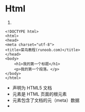 # Html

1. **<meta charset="utf-8">** 



```
<!DOCTYPE html>
<html>
<head>
<meta charset="utf-8">
<title>菜鸟教程(runoob.com)</title>
</head>
<body>
    <h1>我的第一个标题</h1>
    <p>我的第一个段落。</p>
</body>
</html>
```



- **<!DOCTYPE html>** 声明为 HTML5 文档
- **<html>** 元素是 HTML 页面的根元素
- **<head>** 元素包含了文档的元（meta）数据
- **<title>** 元素描述了文档的标题
- **<body>** 元素包含了可见的页面内容
- **<h1>** 元素定义一个大标题
- **<p>** 元素定义一个段落
- ​

## 什么是HTML?

HTML 是用来描述网页的一种语言。

- HTML 指的是超文本标记语言: **H**yper**T**ext **M**arkup **L**anguage
- HTML 不是一种编程语言，而是一种**标记**语言
- 标记语言是一套**标记标签** (markup tag)
- HTML 使用标记标签来**描述**网页
- HTML 文档包含了HTML **标签**及**文本**内容
- HTML文档也叫做 **web 页面**

## HTML 标签

HTML 标记标签通常被称为 HTML 标签 (HTML tag)。

- HTML 标签是由*尖括号*包围的关键词，比如 <html>
- HTML 标签通常是*成对出现*的，比如 <b> 和 </b>
- 标签对中的第一个标签是*开始标签*，第二个标签是*结束标签*
- 开始和结束标签也被称为*开放标签*和*闭合标签*

> <标签>内容</标签>



## HTML 元素

"HTML 标签" 和 "HTML 元素" 通常都是描述同样的意思.

但是严格来讲, 一个 HTML 元素包含了开始标签与结束标签，如下实例:

HTML 元素:

<p>这是一个段落。</p>



## HTML 网页结构

下面是一个可视化的HTML页面结构：

![1522912628742](C:\Users\ZHANGC~1\AppData\Local\Temp\1522912628742.png)



## <!DOCTYPE> 声明

<!DOCTYPE>声明有助于浏览器中正确显示网页。

网络上有很多不同的文件，如果能够正确声明HTML的版本，浏览器就能正确显示网页内容。

doctype 声明是不区分大小写的，以下方式均可：

<!DOCTYPE html> 
<!DOCTYPE HTML> 
<!doctype html> 
<!Doctype Html>

### HTML5

<!DOCTYPE html>

### HTML 4.01

```
<!DOCTYPE HTML PUBLIC "-//W3C//DTD HTML 4.01 Transitional//EN"
"http://www.w3.org/TR/html4/loose.dtd">
```

### XHTML 1.0

```
<!DOCTYPE html PUBLIC "-//W3C//DTD XHTML 1.0 Transitional//EN"
"http://www.w3.org/TR/xhtml1/DTD/xhtml1-transitional.dtd">
```

查看完整网页声明类型 [DOCTYPE 参考手册](http://www.runoob.com/tags/tag-doctype.html)。



## 中文编码

目前在大部分浏览器中，直接输出中文会出现中文乱码的情况，这时候我们就需要在头部将字符声明为 UTF-8。

```
<!DOCTYPE html>
<html>
<head>
<meta charset="UTF-8">
<title>页面标题</title>
</head>
<body>
 
<h1>我的第一个标题</h1>
 
<p>我的第一个段落。</p>
 
</body>
</html>
```



## HTML 标题

HTML 标题（Heading）是通过<h1> - <h6> 标签来定义的.

## HTML 段落

HTML 段落是通过标签 <p> 来定义的.

## HTML 链接

HTML 链接是通过标签 <a> 来定义的.

```href
<a href="http://www.runoob.com">这是一个链接</a>
```

## HTML 图像

HTML 图像是通过标签 <img> 来定义的.



## HTML 元素语法

- HTML 元素以**开始标签**起始
- HTML 元素以**结束标签**终止
- **元素的内容**是开始标签与结束标签之间的内容
- 某些 HTML 元素具有**空内容（empty content）**
- 空元素**在开始标签中进行关闭**（以开始标签的结束而结束）
- 大多数 HTML 元素可拥有**属性**

## 不要忘记结束标签

即使您忘记了使用结束标签，大多数浏览器也会正确地显示 HTML：

```
<p>这是一个段落
<p>这是一个段落
```

以上实例在浏览器中也能正常显示，因为关闭标签是可选的。

但不要依赖这种做法。忘记使用结束标签会产生不可预料的结果或错误。

## HTML 空元素

没有内容的 HTML 元素被称为空元素。空元素是在开始标签中关闭的。

```
没有内容的 HTML 元素被称为空元素。空元素是在开始标签中关闭的。
<br> 就是没有关闭标签的空元素（<br> 标签定义换行）。
在 XHTML、XML 以及未来版本的 HTML 中，所有元素都必须被关闭。
在开始标签中添加斜杠，比如 <br />，是关闭空元素的正确方法，HTML、XHTML 和 XML 都接受这种方式。
即使 <br> 在所有浏览器中都是有效的，但使用 <br /> 其实是更长远的保障。
```

## HTML 提示：使用小写标签

**==HTML 标签对大小写不敏感==**：<P> 等同于 <p>。许多网站都使用大写的 HTML 标签。

菜鸟教程使用的是小写标签，因为万维网联盟（W3C）在 HTML 4 中**推荐**使用小写，==而在未来 (X)HTML 版本中**强制**使用小写。==



## HTML 属性

- HTML 元素可以设置**属性**
- 属性可以在元素中添加**附加信息**
- 属性一般描述于**开始标签**
- 属性总是以名称/值对的形式出现，**比如：name="value"**。

### 属性实例

HTML 链接由 <a> 标签定义。链接的地址在 **href 属性**中指定：

```
<a href="http://www.runoob.com">这是一个链接</a>
```

### HTML 属性常用引用属性值

属性值应该始终被包括在引号内。

双引号是最常用的，不过使用单引号也没有问题。

**提示:** 在某些个别的情况下，比如属性值本身就含有双引号，那么您必须使用单引号

例如：name='John "ShotGun" Nelson'

==与python的引号一致==

### HTML 提示：使用小写属性*

属性和属性值对大小写不敏感。

不过，万维网联盟在其 HTML 4 推荐标准中推荐小写的属性/属性值。

而新版本的 (X)HTML 要求使用小写属性。

### HTML 属性参考手册

查看完整的HTML属性列表: [HTML 标签参考手册](http://www.runoob.com/tags/html-reference.html)。

下面列出了适用于大多数 HTML 元素的属性：

| 属性  | 描述                                                         |
| ----- | ------------------------------------------------------------ |
| class | 为html元素定义一个或多个类名（classname）(类名从样式文件引入) |
| id    | 定义元素的唯一id                                             |
| style | 规定元素的行内样式（inline style）                           |
| title | 描述了元素的额外信息 (作为工具条使用)                        |

## HTML 水平线

<hr> 标签在 HTML 页面中创建水平线。
hr 元素可用于分隔内容。

```
<p>这是一个段落。</p>
<hr>
<p>这是一个段落。</p>
<hr>
<p>这是一个段落。</p>


<hr>无所谓匹配
```

==不参加匹配，一个hr对应一个横线==



## HTML 注释

可以将注释插入 HTML 代码中，这样可以提高其可读性，使代码更易被人理解。浏览器会忽略注释，也不会显示它们。

注释写法如下:

> <!-- 这是一个注释 -->

## HTML 段落

段落是通过 <p> 标签定义的。

```
<p>这是一个段落
<p>这是另一个段落
```

## HTML 折行

如果您希望在不产生一个新段落的情况下进行换行（新行），请使用 `<br />` 标签：

```
<p>这个<br>段落<br>演示了分行的效果</p>
```

## HTML 输出- 使用提醒

我们无法确定 HTML 被显示的确切效果。屏幕的大小，以及对窗口的调整都可能导致不同的结果。

对于 HTML，您无法通过在 HTML 代码中添加额外的空格或换行来改变输出的效果。

当显示页面时，浏览器会移除源代码中多余的空格和空行。所有连续的空格或空行都会被算作一个空格。需要注意的是，HTML 代码中的所有连续的空行（换行）也被显示为一个空格。

==html不判定除自定标志如`<br>`等以外的空格以及换行符==

## HTML 文本格式化

HTML 使用标签 <b>("bold") 与 <i>("italic") 对输出的文本进行格式, 如：**粗体** or *斜体*

这些HTML标签被称为格式化标签（请查看底部完整标签参考手册）。

```
通常标签 <strong> 替换加粗标签 <b> 来使用, <em> 替换 <i>标签使用。

然而，这些标签的含义是不同的：

<b> 与<i> 定义粗体或斜体文本。

<strong> 或者 <em>意味着你要呈现的文本是重要的，所以要突出显示。现今所有主要浏览器都能渲染各种效果的字体。不过，未来浏览器可能会支持更好的渲染效果。
```

## HTML 文本格式化标签

| 标签                                                  | 描述               |
| ----------------------------------------------------- | ------------------ |
| [b](http://www.runoob.com/tags/tag-b.html)            | 定义粗体文本       |
| [em](http://www.runoob.com/tags/tag-em.html)          | 定义着重文字       |
| [i](http://www.runoob.com/tags/tag-i.html)            | 定义斜体字         |
| [small](http://www.runoob.com/tags/tag-small.html)    | 定义小号字         |
| [strong](http://www.runoob.com/tags/tag-strong.html)  | 定义加重语气       |
| [sup](http://www.runoob.com/tags/tag-sub.html)        | 定义下标字         |
| [sub](http://www.runoob.com/html/m/tags/tag-sup.html) | 定义上标字         |
| [ins](http://www.runoob.com/tags/tag-ins.html)        | 定义插入字(下划线) |
| [del](http://www.runoob.com/tags/tag-del.html)        | 定义删除字         |

## HTML "计算机输出" 标签

| 标签                                             | 描述               |
| ------------------------------------------------ | ------------------ |
| [code](http://www.runoob.com/tags/tag-code.html) | 定义计算机代码     |
| [kbd](http://www.runoob.com/tags/tag-kbd.html)   | 定义键盘码         |
| [samp](http://www.runoob.com/tags/tag-samp.html) | 定义计算机代码样本 |
| [var](http://www.runoob.com/tags/tag-var.html)   | 定义变量           |
| [pre](http://www.runoob.com/tags/tag-pre.html)   | 定义预格式文本     |

## HTML 引文, 引用, 及标签定义

| 标签                                                         | 描述               |
| ------------------------------------------------------------ | ------------------ |
| [abbr](http://www.runoob.com/tags/tag-abbr.html)             | 定义缩写           |
| [address](http://www.runoob.com/tags/tag-address.html)       | 定义地址           |
| [bdo](http://www.runoob.com/tags/tag-bdo.html)               | 定义文字方向       |
| [blockquote](http://www.runoob.com/tags/tag-blockquote.html) | 定义长的引用       |
| [q](http://www.runoob.com/tags/tag-q.html)                   | 定义短的引用语     |
| [cite](http://www.runoob.com/tags/tag-cite.html)             | 定义引用、引证     |
| [dfn](http://www.runoob.com/tags/tag-dfn.html)               | 定义一个定义项目。 |









































































